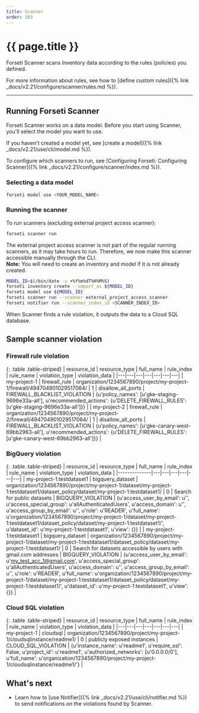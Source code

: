 ```yaml
---
title: Scanner
order: 103
---
```


# {{ page.title }}

Forseti Scanner scans Inventory data according to the rules (policies) you defined.

For more information about rules, see how to
[define custom rules]({% link _docs/v2.21/configure/scanner/rules.md %}).

---

## Running Forseti Scanner

Forseti Scanner works on a data model. Before you start using Scanner, you'll
select the model you want to use.

If you haven't created a model yet, see [create a model]({% link _docs/v2.21/use/cli/model.md %}).

To configure which scanners to run, see
[Configuring Forseti: Configuring Scanner]({% link _docs/v2.21/configure/scanner/index.md %}).


### Selecting a data model

```bash
forseti model use <YOUR_MODEL_NAME>
```

### Running the scanner

To run scanners (excluding external project access scanner):
```bash
forseti scanner run
```

The external project access scanner is not part of the regular running scanners, as it may take hours to run. 
Therefore, we now make this scanner accessible manually through the CLI. <br />
**Note:** You will need to create an inventory and model if it is not already
created. 
```bash
MODEL_ID=$(/bin/date -u +%Y%m%dT%H%M%S)
forseti inventory create --import_as ${MODEL_ID}
forseti model use ${MODEL_ID}
forseti scanner run --scanner external_project_access_scanner
forseti notifier run --scanner_index_id <SCANNER_INDEX_ID>
```

When Scanner finds a rule violation, it outputs the data to a Cloud SQL database.

## Sample scanner violation

### Firewall rule violation

{: .table .table-striped}
| resource_id | resource_type | full_name | rule_index | rule_name | violation_type | violation_data |
|---|---|---|---|---|---|---|
| my-project-1 | firewall_rule | organization/1234567890/project/my-project-1/firewall/494704901029517064/ | 1 | disallow_all_ports | FIREWALL_BLACKLIST_VIOLATION | {u'policy_names': [u'gke-staging-9696e33a-all'], u'recommended_actions': {u'DELETE_FIREWALL_RULES': [u'gke-staging-9696e33a-all']}} |
| my-project-2 | firewall_rule | organization/1234567890/project/my-project-2/firewall/494704901029517064/ | 1 | disallow_all_ports | FIREWALL_BLACKLIST_VIOLATION | {u'policy_names': [u'gke-canary-west-69bb2963-all'], u'recommended_actions': {u'DELETE_FIREWALL_RULES': [u'gke-canary-west-69bb2963-all']}} |

### BigQuery violation

{: .table .table-striped}
| resource_id | resource_type | full_name | rule_index | rule_name | violation_type | violation_data |
|--------------|---|---|---|---|---|---|
| my-project-1:testdataset1 | bigquery_dataset | organization/1234567890/project/my-project-1/dataset/my-project-1:testdataset1/dataset_policy/dataset/my-project-1:testdataset1/ | 0 | Search for public datasets | BIGQUERY_VIOLATION | {u'access_user_by_email': u'', u'access_special_group': u'allAuthenticatedUsers', u'access_domain': u'', u'access_group_by_email': u'', u'role': u'READER', u'full_name': u'organization/1234567890/project/my-project-1/dataset/my-project-1:testdataset1/dataset_policy/dataset/my-project-1:testdataset1/', u'dataset_id': u'my-project-1:testdataset1', u'view': {}} |
| my-project-1:testdataset1 | bigquery_dataset | organization/1234567890/project/my-project-1/dataset/my-project-1:testdataset1/dataset_policy/dataset/my-project-1:testdataset1/ | 0 | Search for datasets accessible by users with gmail.com addresses | BIGQUERY_VIOLATION | {u'access_user_by_email': u'my_test_acc_1@gmail.com', u'access_special_group': u'allAuthenticatedUsers', u'access_domain': u'', u'access_group_by_email': u'', u'role': u'READER', u'full_name': u'organization/1234567890/project/my-project-1/dataset/my-project-1:testdataset1/dataset_policy/dataset/my-project-1:testdataset1/', u'dataset_id': u'my-project-1:testdataset1', u'view': {}} |

### Cloud SQL violation

{: .table .table-striped}
| resource_id | resource_type | full_name | rule_index | rule_name | violation_type | violation_data |
|---|---|---|---|---|---|---|
| my-project-1 | cloudsql | organization/1234567890/project/my-project-1/cloudsqlinstance/readme1/  | 0  |  publicly exposed instances | CLOUD_SQL_VIOLATION | {u'instance_name': u'readme1', u'require_ssl': False, u'project_id': u'readme1', u'authorized_networks': [u'0.0.0.0/0'], u'full_name': u'organization/1234567890/project/my-project-1/cloudsqlinstance/readme1/'} |

## What's next

* Learn how to [use Notifier]({% link _docs/v2.21/use/cli/notifier.md %}) to send notifications on the
violations found by Scanner.
